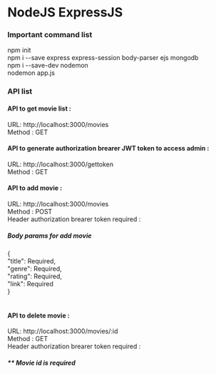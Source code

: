 # NodeJS ExpressJS 

### Important command list

npm init <br />
npm i --save express express-session body-parser ejs mongodb  <br />
npm i --save-dev nodemon <br />
nodemon app.js <br />


### API list 

#### API to get movie list : 
URL: http://localhost:3000/movies <br />
Method : GET <br />


#### API to generate authorization brearer JWT token to access admin : 
URL: http://localhost:3000/gettoken <br />
Method : GET <br />


#### API to add movie : 
URL: http://localhost:3000/movies <br />
Method : POST <br />
Header authorization brearer token required :

##### Body params for add movie  
{<br />
    "title": Required, <br />
    "genre": Required, <br />
    "rating": Required, <br />
    "link": Required <br />
}<br /><br />


#### API to delete movie : 
URL: http://localhost:3000/movies/:id <br />
Method : GET <br />
Header authorization brearer token required : 
##### ** Movie id is required




